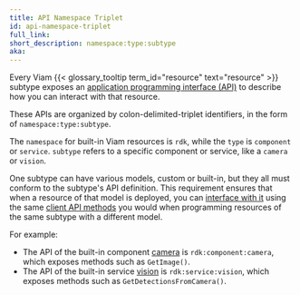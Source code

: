 ```yaml
---
title: API Namespace Triplet
id: api-namespace-triplet
full_link:
short_description: namespace:type:subtype
aka:
---
```


Every Viam {{< glossary_tooltip term_id="resource" text="resource" >}} subtype exposes an [application programming interface (API)](https://en.wikipedia.org/wiki/API) to describe how you can interact with that resource.

 These APIs are organized by colon-delimited-triplet identifiers, in the form of `namespace:type:subtype`.

 The `namespace` for built-in Viam resources is `rdk`, while the `type` is `component` or `service`.
 `subtype` refers to a specific component or service, like a `camera` or `vision`.

One subtype can have various models, custom or built-in, but they all must conform to the subtype's API definition.
This requirement ensures that when a resource of that model is deployed, you can [interface with it](/program/) using the same [client API methods](/program/apis/) you would when programming resources of the same subtype with a different model.

For example:

- The API of the built-in component [camera](/components/camera/) is `rdk:component:camera`, which exposes methods such as `GetImage()`.
- The API of the built-in service [vision](/services/vision/) is `rdk:service:vision`, which exposes methods such as `GetDetectionsFromCamera()`.
